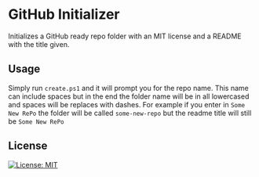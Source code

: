 # GitHub Initializer

Initializes a GitHub ready repo folder with an MIT license and a README with the title given. 

## Usage

Simply run `create.ps1` and it will prompt you for the repo name. This name can include spaces but in the end the folder name will be in all lowercased and spaces will be replaces with dashes. For example if you enter in `Some New RePo` the folder will be called `some-new-repo` but the readme title will still be `Some New RePo`



## License

[![License: MIT](https://img.shields.io/badge/License-MIT-blue.svg)](https://opensource.org/licenses/MIT) 
